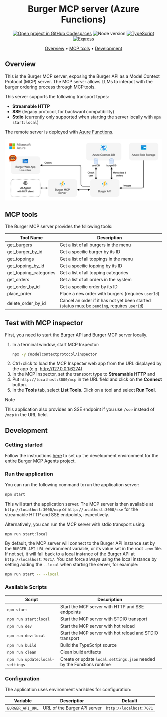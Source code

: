 <div align="center">

# Burger MCP server (Azure Functions)

[![Open project in GitHub Codespaces](https://img.shields.io/badge/Codespaces-Open-blue?style=flat-square&logo=github)](https://codespaces.new/Microsoft/open-hack-build-25?hide_repo_select=true&ref=main&quickstart=true)
![Node version](https://img.shields.io/badge/Node.js->=22-3c873a?style=flat-square)
[![TypeScript](https://img.shields.io/badge/TypeScript-blue?style=flat-square&logo=typescript&logoColor=white)](https://www.typescriptlang.org)
[![Express](https://img.shields.io/badge/Express-404d59?style=flat-square&logo=express&logoColor=white)](https://expressjs.com)

[Overview](#overview) • [MCP tools](#mcp-tools) • [Development](#development)

</div>

## Overview

This is the Burger MCP server, exposing the Burger API as a Model Context Protocol (MCP) server. The MCP server allows LLMs to interact with the burger ordering process through MCP tools.

This server supports the following transport types:

- **Streamable HTTP**
- **SSE** (legacy protocol, for backward compatibility)
- **Stdio** (currently only supported when starting the server locally with `npm start:local`)

The remote server is deployed with [Azure Functions](https://learn.microsoft.com/azure/azure-functions/functions-overview).

<div align="center">
  <img src="../../docs/images/burger-architecture.drawio.png" alt="Service architecture" />
</div>

## MCP tools

The Burger MCP server provides the following tools:

| Tool Name              | Description                                                                                  |
| ---------------------- | -------------------------------------------------------------------------------------------- |
| get_burgers            | Get a list of all burgers in the menu                                                        |
| get_burger_by_id       | Get a specific burger by its ID                                                              |
| get_toppings           | Get a list of all toppings in the menu                                                       |
| get_topping_by_id      | Get a specific topping by its ID                                                             |
| get_topping_categories | Get a list of all topping categories                                                         |
| get_orders             | Get a list of all orders in the system                                                       |
| get_order_by_id        | Get a specific order by its ID                                                               |
| place_order            | Place a new order with burgers (requires `userId`)                                           |
| delete_order_by_id     | Cancel an order if it has not yet been started (status must be `pending`, requires `userId`) |

## Test with MCP inspector

First, you need to start the Burger API and Burger MCP server locally.

1. In a terminal window, start MCP Inspector:
   ```bash
   npx -y @modelcontextprotocol/inspector
   ```
2. Ctrl+click to load the MCP Inspector web app from the URL displayed by the app (e.g. http://127.0.0.1:6274)
3. In the MCP Inspector, set the transport type to **Streamable HTTP** and
4. Put `http://localhost:3000/mcp` in the URL field and click on the **Connect** button.
5. In the **Tools** tab, select **List Tools**. Click on a tool and select **Run Tool**.

> [!NOTE]
> This application also provides an SSE endpoint if you use `/sse` instead of `/mcp` in the URL field.

## Development

### Getting started

Follow the instructions [here](../../README.md#getting-started) to set up the development environment for the entire Burger MCP Agents project.

### Run the application

You can run the following command to run the application server:

```bash
npm start
```

This will start the application server. The MCP server is then available at `http://localhost:3000/mcp` or `http://localhost:3000/sse` for the streamable HTTP and SSE endpoints, respectively.

Alternatively, you can run the MCP server with stdio transport using:

```bash
npm run start:local
```

By default, the MCP server will connect to the Burger API instance set by the `BURGER_API_URL` environment variable, or its value set in the root `.env` file. If not set, it will fall back to a local instance of the Burger API at `http://localhost:7071/`. You can force always using the local instance by setting adding the `--local` when starting the server, for example:

```bash
npm run start -- --local
```

### Available Scripts

| Script | Description |
|--------|-------------|
| `npm start` | Start the MCP server with HTTP and SSE endpoints |
| `npm run start:local` | Start the MCP server with STDIO transport |
| `npm run dev` | Start the MCP server with hot reload |
| `npm run dev:local` | Start the MCP server with hot reload and STDIO transport |
| `npm run build` | Build the TypeScript source |
| `npm run clean` | Clean build artifacts |
| `npm run update:local-settings` | Create or update `local.settings.json` needed by the Functions runtime |

### Configuration

The application uses environment variables for configuration:

| Variable | Description | Default |
|----------|-------------|---------|
| `BURGER_API_URL` | URL of the Burger API server | `http://localhost:7071` |
